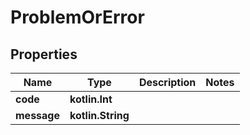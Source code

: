 
# ProblemOrError

## Properties
Name | Type | Description | Notes
------------ | ------------- | ------------- | -------------
**code** | **kotlin.Int** |  | 
**message** | **kotlin.String** |  | 



